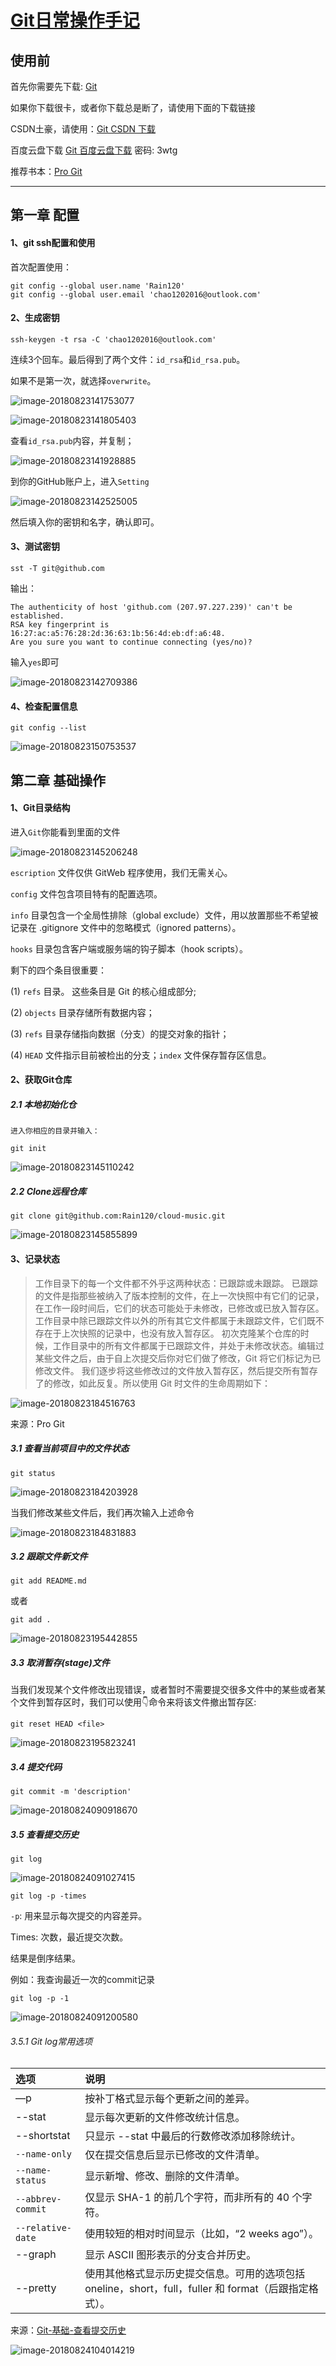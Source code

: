 # [Git日常操作手记](https://git-scm.com/)

使用前
---

首先你需要先下载: [Git](https://git-scm.com/)

如果你下载很卡，或者你下载总是断了，请使用下面的下载链接

CSDN土豪，请使用：[Git CSDN 下载](https://download.csdn.net/download/zc_xy/10200075)

百度云盘下载 [Git 百度云盘下载](https://pan.baidu.com/s/1U9WWNPmtHXeluCuZbwQ13Q) 密码: 3wtg

推荐书本：[Pro Git](https://progit.bootcss.com/)

---

## 第一章 配置

#### 1、git ssh配置和使用

首次配置使用：
```
git config --global user.name 'Rain120'
git config --global user.email 'chao1202016@outlook.com'
```

#### 2、生成密钥

```
ssh-keygen -t rsa -C 'chao1202016@outlook.com'
```

连续3个回车。最后得到了两个文件：`id_rsa`和`id_rsa.pub`。

如果不是第一次，就选择`overwrite`。

![image-20180823141753077](/var/folders/fb/76vg0tjx79q2227v69gnngz00000gn/T/abnerworks.Typora/image-20180823141753077.png)

![image-20180823141805403](/var/folders/fb/76vg0tjx79q2227v69gnngz00000gn/T/abnerworks.Typora/image-20180823141805403.png)

查看`id_rsa.pub`内容，并复制；

![image-20180823141928885](/var/folders/fb/76vg0tjx79q2227v69gnngz00000gn/T/abnerworks.Typora/image-20180823141928885.png)

到你的GitHub账户上，进入`Setting`

![image-20180823142525005](/var/folders/fb/76vg0tjx79q2227v69gnngz00000gn/T/abnerworks.Typora/image-20180823142525005.png)

然后填入你的密钥和名字，确认即可。

#### 3、测试密钥

```
sst -T git@github.com
```

输出：

```
The authenticity of host 'github.com (207.97.227.239)' can't be established.
RSA key fingerprint is 16:27:ac:a5:76:28:2d:36:63:1b:56:4d:eb:df:a6:48.
Are you sure you want to continue connecting (yes/no)?
```

输入`yes`即可

![image-20180823142709386](/var/folders/fb/76vg0tjx79q2227v69gnngz00000gn/T/abnerworks.Typora/image-20180823142709386.png)

#### 4、检查配置信息

```
git config --list
```

![image-20180823150753537](/var/folders/fb/76vg0tjx79q2227v69gnngz00000gn/T/abnerworks.Typora/image-20180823150753537.png)

## 第二章 基础操作

#### 1、Git目录结构

进入`Git`你能看到里面的文件

![image-20180823145206248](/var/folders/fb/76vg0tjx79q2227v69gnngz00000gn/T/abnerworks.Typora/image-20180823145206248.png)

`escription` 文件仅供 GitWeb 程序使用，我们无需关心。

 `config` 文件包含项目特有的配置选项。

 `info` 目录包含一个全局性排除（global exclude）文件，用以放置那些不希望被记录在 .gitignore 文件中的忽略模式（ignored patterns）。

 `hooks` 目录包含客户端或服务端的钩子脚本（hook scripts）。

剩下的四个条目很重要：

(1) `refs` 目录。 这些条目是 Git 的核心组成部分;

(2) `objects` 目录存储所有数据内容；

(3) `refs` 目录存储指向数据（分支）的提交对象的指针；

(4) `HEAD` 文件指示目前被检出的分支；`index` 文件保存暂存区信息。

#### 2、获取Git仓库

##### 2.1 本地初始化仓

	进入你相应的目录并输入：

```
git init
```

![image-20180823145110242](/var/folders/fb/76vg0tjx79q2227v69gnngz00000gn/T/abnerworks.Typora/image-20180823145110242.png)

##### 2.2 Clone远程仓库

```
git clone git@github.com:Rain120/cloud-music.git
```

![image-20180823145855899](/var/folders/fb/76vg0tjx79q2227v69gnngz00000gn/T/abnerworks.Typora/image-20180823145855899.png)

#### 3、记录状态

> 工作目录下的每一个文件都不外乎这两种状态：已跟踪或未跟踪。 已跟踪的文件是指那些被纳入了版本控制的文件，在上一次快照中有它们的记录，在工作一段时间后，它们的状态可能处于未修改，已修改或已放入暂存区。 工作目录中除已跟踪文件以外的所有其它文件都属于未跟踪文件，它们既不存在于上次快照的记录中，也没有放入暂存区。 初次克隆某个仓库的时候，工作目录中的所有文件都属于已跟踪文件，并处于未修改状态。编辑过某些文件之后，由于自上次提交后你对它们做了修改，Git 将它们标记为已修改文件。 我们逐步将这些修改过的文件放入暂存区，然后提交所有暂存了的修改，如此反复。所以使用 Git 时文件的生命周期如下：

![image-20180823184516763](/var/folders/fb/76vg0tjx79q2227v69gnngz00000gn/T/abnerworks.Typora/image-20180823184516763.png)

来源：Pro Git

##### 3.1 查看当前项目中的文件状态

```
git status
```

![image-20180823184203928](/var/folders/fb/76vg0tjx79q2227v69gnngz00000gn/T/abnerworks.Typora/image-20180823184203928.png)

当我们修改某些文件后，我们再次输入上述命令

![image-20180823184831883](/var/folders/fb/76vg0tjx79q2227v69gnngz00000gn/T/abnerworks.Typora/image-20180823184831883.png)

##### 3.2 跟踪文件新文件

```
git add README.md
```

或者

```
git add .
```

![image-20180823195442855](/var/folders/fb/76vg0tjx79q2227v69gnngz00000gn/T/abnerworks.Typora/image-20180823195442855.png)

##### 3.3 取消暂存(stage)文件

当我们发现某个文件修改出现错误，或者暂时不需要提交很多文件中的某些或者某个文件到暂存区时，我们可以使用👇命令来将该文件撤出暂存区:

```
git reset HEAD <file>
```

![image-20180823195823241](/var/folders/fb/76vg0tjx79q2227v69gnngz00000gn/T/abnerworks.Typora/image-20180823195823241.png)

##### 3.4 提交代码

```
git commit -m 'description'
```

![image-20180824090918670](/var/folders/fb/76vg0tjx79q2227v69gnngz00000gn/T/abnerworks.Typora/image-20180824090918670.png)



##### 3.5 查看提交历史

```
git log
```

![image-20180824091027415](/var/folders/fb/76vg0tjx79q2227v69gnngz00000gn/T/abnerworks.Typora/image-20180824091027415.png)

```
git log -p -times
```

 `-p`: 用来显示每次提交的内容差异。

Times: 次数，最近提交次数。

结果是倒序结果。

例如：我查询最近一次的commit记录

```
git log -p -1
```



![image-20180824091200580](/var/folders/fb/76vg0tjx79q2227v69gnngz00000gn/T/abnerworks.Typora/image-20180824091200580.png)

###### 3.5.1 Git log常用选项

| 选项              | 说明                                                         |
| :---------------- | :----------------------------------------------------------- |
| —p                | 按补丁格式显示每个更新之间的差异。                           |
| --stat            | 显示每次更新的文件修改统计信息。                             |
| --shortstat       | 只显示 --stat 中最后的行数修改添加移除统计。                 |
| `--name-only`     | 仅在提交信息后显示已修改的文件清单。                         |
| `--name-status`   | 显示新增、修改、删除的文件清单。                             |
| `--abbrev-commit` | 仅显示 SHA-1 的前几个字符，而非所有的 40 个字符。            |
| `--relative-date` | 使用较短的相对时间显示（比如，“2 weeks ago”）。              |
| --graph           | 显示 ASCII 图形表示的分支合并历史。                          |
| --pretty          | 使用其他格式显示历史提交信息。可用的选项包括 oneline，short，full，fuller 和 format（后跟指定格式）。 |

来源：[Git-基础-查看提交历史](https://git-scm.com/book/zh/v2/Git-%E5%9F%BA%E7%A1%80-%E6%9F%A5%E7%9C%8B%E6%8F%90%E4%BA%A4%E5%8E%86%E5%8F%B2)



![image-20180824104014219](/var/folders/fb/76vg0tjx79q2227v69gnngz00000gn/T/abnerworks.Typora/image-20180824104014219.png)


